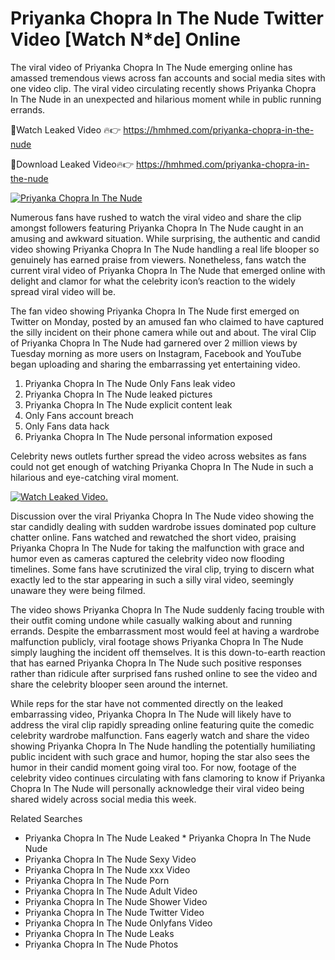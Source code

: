 ﻿# Priyanka Chopra In The Nude Twitter Video [Watch N*de] Online

The viral video of ﻿Priyanka Chopra In The Nude emerging online has amassed tremendous views across fan accounts and social media sites with one video clip. The viral video circulating recently shows ﻿Priyanka Chopra In The Nude in an unexpected and hilarious moment while in public running errands. 

🔴Watch Leaked Video 🔥👉  https://hmhmed.com/priyanka-chopra-in-the-nude 

🔴Download Leaked Video🔥👉  https://hmhmed.com/priyanka-chopra-in-the-nude 

[![Priyanka Chopra In The Nude](https://i.imgur.com/dJHk4Zq.gif)](https://hmhmed.com/priyanka-chopra-in-the-nude)

Numerous fans have rushed to watch the viral video and share the clip amongst followers featuring ﻿Priyanka Chopra In The Nude caught in an amusing and awkward situation. While surprising, the authentic and candid video showing ﻿Priyanka Chopra In The Nude handling a real life blooper so genuinely has earned praise from viewers. Nonetheless, fans watch the current viral video of ﻿Priyanka Chopra In The Nude that emerged online with delight and clamor for what the celebrity icon’s reaction to the widely spread viral video will be.

The fan video showing ﻿Priyanka Chopra In The Nude first emerged on Twitter on Monday, posted by an amused fan who claimed to have captured the silly incident on their phone camera while out and about. The viral Clip of ﻿Priyanka Chopra In The Nude had garnered over 2 million views by Tuesday morning as more users on Instagram, Facebook and YouTube began uploading and sharing the embarrassing yet entertaining video. 

1. ﻿Priyanka Chopra In The Nude Only Fans leak video
2. ﻿Priyanka Chopra In The Nude leaked pictures
3. ﻿Priyanka Chopra In The Nude explicit content leak
4. Only Fans account breach
5. Only Fans data hack
6. ﻿Priyanka Chopra In The Nude personal information exposed

Celebrity news outlets further spread the video across websites as fans could not get enough of watching ﻿Priyanka Chopra In The Nude in such a hilarious and eye-catching viral moment. 

[![Watch Leaked Video.](https://miro.medium.com/v2/resize:fit:828/format:webp/1*cilzJN44JGOrTw9NJCrNHA.gif "Watch Leaked Video")](https://hmhmed.com/priyanka-chopra-in-the-nude)

Discussion over the viral ﻿Priyanka Chopra In The Nude video showing the star candidly dealing with sudden wardrobe issues dominated pop culture chatter online. Fans watched and rewatched the short video, praising ﻿Priyanka Chopra In The Nude for taking the malfunction with grace and humor even as cameras captured the celebrity video now flooding timelines. Some fans have scrutinized the viral clip, trying to discern what exactly led to the star appearing in such a silly viral video, seemingly unaware they were being filmed.

The video shows ﻿Priyanka Chopra In The Nude suddenly facing trouble with their outfit coming undone while casually walking about and running errands. Despite the embarrassment most would feel at having a wardrobe malfunction publicly, viral footage shows ﻿Priyanka Chopra In The Nude simply laughing the incident off themselves. It is this down-to-earth reaction that has earned ﻿Priyanka Chopra In The Nude such positive responses rather than ridicule after surprised fans rushed online to see the video and share the celebrity blooper seen around the internet.  

While reps for the star have not commented directly on the leaked embarrassing video, ﻿Priyanka Chopra In The Nude will likely have to address the viral clip rapidly spreading online featuring quite the comedic celebrity wardrobe malfunction. Fans eagerly watch and share the video showing ﻿Priyanka Chopra In The Nude handling the potentially humiliating public incident with such grace and humor, hoping the star also sees the humor in their candid moment going viral too. For now, footage of the celebrity video continues circulating with fans clamoring to know if ﻿Priyanka Chopra In The Nude will personally acknowledge their viral video being shared widely across social media this week.

Related Searches
* ﻿Priyanka Chopra In The Nude Leaked
﻿* Priyanka Chopra In The Nude Nude
* ﻿Priyanka Chopra In The Nude Sexy Video
* ﻿Priyanka Chopra In The Nude xxx Video
* ﻿Priyanka Chopra In The Nude Porn
* ﻿Priyanka Chopra In The Nude Adult Video
* ﻿Priyanka Chopra In The Nude Shower Video
* ﻿Priyanka Chopra In The Nude Twitter Video
* ﻿Priyanka Chopra In The Nude Onlyfans Video
* ﻿Priyanka Chopra In The Nude Leaks
* ﻿Priyanka Chopra In The Nude Photos